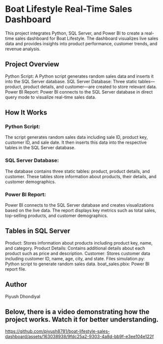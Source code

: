 # Boat Lifestyle Real-Time Sales Dashboard
This project integrates Python, SQL Server, and Power BI to create a real-time sales dashboard for Boat Lifestyle. The dashboard visualizes live sales data and provides insights into product performance, customer trends, and revenue analysis.

## Project Overview
Python Script: A Python script generates random sales data and inserts it into the SQL Server database.
SQL Server Database: Three static tables—product, product details, and customer—are created to store relevant data.
Power BI Report: Power BI connects to the SQL Server database in direct query mode to visualize real-time sales data.
## How It Works
### Python Script: 
The script generates random sales data including sale ID, product key, customer ID, and sale date. It then inserts this data into the respective tables in the SQL Server database.
### SQL Server Database: 
The database contains three static tables: product, product details, and customer. These tables store information about products, their details, and customer demographics.
### Power BI Report:
Power BI connects to the SQL Server database and creates visualizations based on the live data. The report displays key metrics such as total sales, top-selling products, and customer demographics.
## Tables in SQL Server
Product: Stores information about products including product key, name, and category.
Product Details: Contains additional details about each product such as price and description.
Customer: Stores customer data including customer ID, name, age, city, and state.
Files
simulation.py: Python script to generate random sales data.
boat_sales.pbix: Power BI report file.
## Author
Piyush Dhondiyal
## Below, there is a video demonstrating how the project works. Watch it for better understanding.


https://github.com/piyush8781/boat-lifestyle-sales-dashboard/assets/163038938/9fdc25a2-9303-4a8d-bb9f-e3ee104e122f

